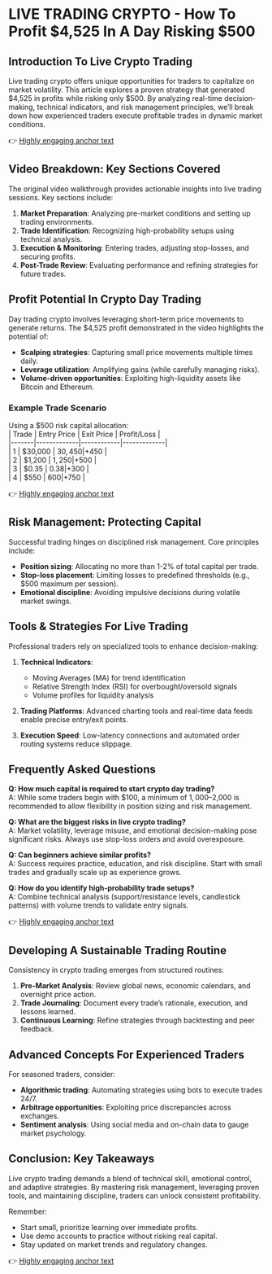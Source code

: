 # LIVE TRADING CRYPTO - How To Profit $4,525 In A Day Risking $500  

## Introduction To Live Crypto Trading  

Live trading crypto offers unique opportunities for traders to capitalize on market volatility. This article explores a proven strategy that generated $4,525 in profits while risking only $500. By analyzing real-time decision-making, technical indicators, and risk management principles, we’ll break down how experienced traders execute profitable trades in dynamic market conditions.  

👉 [Highly engaging anchor text](https://bit.ly/okx-bonus)  

## Video Breakdown: Key Sections Covered  

The original video walkthrough provides actionable insights into live trading sessions. Key sections include:  
1. **Market Preparation**: Analyzing pre-market conditions and setting up trading environments.  
2. **Trade Identification**: Recognizing high-probability setups using technical analysis.  
3. **Execution & Monitoring**: Entering trades, adjusting stop-losses, and securing profits.  
4. **Post-Trade Review**: Evaluating performance and refining strategies for future trades.  

## Profit Potential In Crypto Day Trading  

Day trading crypto involves leveraging short-term price movements to generate returns. The $4,525 profit demonstrated in the video highlights the potential of:  
- **Scalping strategies**: Capturing small price movements multiple times daily.  
- **Leverage utilization**: Amplifying gains (while carefully managing risks).  
- **Volume-driven opportunities**: Exploiting high-liquidity assets like Bitcoin and Ethereum.  

### Example Trade Scenario  
Using a $500 risk capital allocation:  
| Trade | Entry Price | Exit Price | Profit/Loss |  
|-------|-------------|------------|-------------|  
| 1     | $30,000     | $30,450    | +$450       |  
| 2     | $1,200      | $1,250     | +$500       |  
| 3     | $0.35       | $0.38      | +$300       |  
| 4     | $550        | $600       | +$750       |  

👉 [Highly engaging anchor text](https://bit.ly/okx-bonus)  

## Risk Management: Protecting Capital  

Successful trading hinges on disciplined risk management. Core principles include:  
- **Position sizing**: Allocating no more than 1-2% of total capital per trade.  
- **Stop-loss placement**: Limiting losses to predefined thresholds (e.g., $500 maximum per session).  
- **Emotional discipline**: Avoiding impulsive decisions during volatile market swings.  

## Tools & Strategies For Live Trading  

Professional traders rely on specialized tools to enhance decision-making:  
1. **Technical Indicators**:  
   - Moving Averages (MA) for trend identification  
   - Relative Strength Index (RSI) for overbought/oversold signals  
   - Volume profiles for liquidity analysis  

2. **Trading Platforms**: Advanced charting tools and real-time data feeds enable precise entry/exit points.  

3. **Execution Speed**: Low-latency connections and automated order routing systems reduce slippage.  

## Frequently Asked Questions  

**Q: How much capital is required to start crypto day trading?**  
A: While some traders begin with $100, a minimum of $1,000–$2,000 is recommended to allow flexibility in position sizing and risk management.  

**Q: What are the biggest risks in live crypto trading?**  
A: Market volatility, leverage misuse, and emotional decision-making pose significant risks. Always use stop-loss orders and avoid overexposure.  

**Q: Can beginners achieve similar profits?**  
A: Success requires practice, education, and risk discipline. Start with small trades and gradually scale up as experience grows.  

**Q: How do you identify high-probability trade setups?**  
A: Combine technical analysis (support/resistance levels, candlestick patterns) with volume trends to validate entry signals.  

👉 [Highly engaging anchor text](https://bit.ly/okx-bonus)  

## Developing A Sustainable Trading Routine  

Consistency in crypto trading emerges from structured routines:  
1. **Pre-Market Analysis**: Review global news, economic calendars, and overnight price action.  
2. **Trade Journaling**: Document every trade’s rationale, execution, and lessons learned.  
3. **Continuous Learning**: Refine strategies through backtesting and peer feedback.  

## Advanced Concepts For Experienced Traders  

For seasoned traders, consider:  
- **Algorithmic trading**: Automating strategies using bots to execute trades 24/7.  
- **Arbitrage opportunities**: Exploiting price discrepancies across exchanges.  
- **Sentiment analysis**: Using social media and on-chain data to gauge market psychology.  

## Conclusion: Key Takeaways  

Live crypto trading demands a blend of technical skill, emotional control, and adaptive strategies. By mastering risk management, leveraging proven tools, and maintaining discipline, traders can unlock consistent profitability.  

Remember:  
- Start small, prioritize learning over immediate profits.  
- Use demo accounts to practice without risking real capital.  
- Stay updated on market trends and regulatory changes.  

👉 [Highly engaging anchor text](https://bit.ly/okx-bonus)